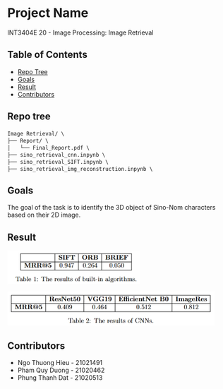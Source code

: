 # Project Name

INT3404E 20 - Image Processing: Image Retrieval

## Table of Contents

- [Repo Tree](#repo-tree)
- [Goals](#goals)
- [Result](#result)
- [Contributors](#contributors)

## Repo tree
```
Image Retrieval/ \
├── Report/ \
│   └── Final_Report.pdf \
├── sino_retrieval_cnn.inpynb \
├── sino_retrieval_SIFT.inpynb \
├── sino_retrieval_img_reconstruction.inpynb \
```

## Goals
The goal of the task is to identify the 3D object of Sino-Nom characters based on their 2D image.


## Result

![Result Image](Src/built-ins.png)

![Result Image](Src/cnns.png)

## Contributors

+ Ngo Thuong Hieu - 21021491
+ Pham Quy Duong - 21020462
+ Phung Thanh Dat - 21020513
